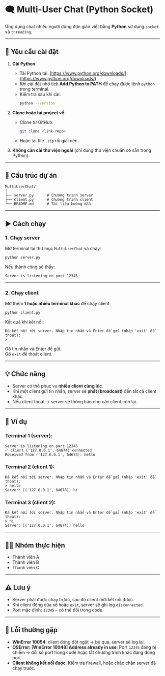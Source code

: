# 🗨️ Multi-User Chat (Python Socket)

Ứng dụng chat nhiều người dùng đơn giản viết bằng **Python** sử dụng `socket` và `threading`.

---

## 🚀 Yêu cầu cài đặt

1. **Cài Python**
   - Tải Python tại: [https://www.python.org/downloads/](https://www.python.org/downloads/)
   - Khi cài đặt nhớ tick **Add Python to PATH** để chạy được lệnh `python` trong terminal.
   - Kiểm tra sau khi cài:
     ```bash
     python --version
     ```

2. **Clone hoặc tải project về**
   - Clone từ GitHub:
     ```bash
     git clone <link-repo>
     ```
   - Hoặc tải file `.zip` rồi giải nén.

3. **Không cần cài thư viện ngoài** (chỉ dùng thư viện chuẩn có sẵn trong Python).

---

## 📂 Cấu trúc dự án
```
MultiUserChat/
│
├── server.py      # Chương trình server
├── client.py      # Chương trình client
└── README.md      # Tài liệu hướng dẫn
```

---

## ▶️ Cách chạy

### 1. Chạy server
Mở terminal tại thư mục `MultiUserChat` và chạy:

```bash
python server.py
```

Nếu thành công sẽ thấy:

```
Server is listening on port 12345
```

---

### 2. Chạy client
Mở thêm **1 hoặc nhiều terminal khác** để chạy client:

```bash
python client.py
```

Kết quả khi kết nối:

```
Đã kết nối tới server. Nhập tin nhắn và Enter để gửi (nhập 'exit' để thoát):
>
```

Gõ tin nhắn và Enter để gửi.  
Gõ `exit` để thoát client.

---

## 💡 Chức năng
- Server có thể phục vụ **nhiều client cùng lúc**.
- Khi một client gửi tin nhắn, server sẽ **phát (broadcast)** đến tất cả client khác.
- Nếu client thoát → server sẽ thông báo cho các client còn lại.

---

## 📝 Ví dụ

### Terminal 1 (server):
```
Server is listening on port 12345
✅ client ('127.0.0.1', 64674) connected
Received from ('127.0.0.1', 64674): hello
```

### Terminal 2 (client 1):
```
Đã kết nối tới server. Nhập tin nhắn và Enter để gửi (nhập 'exit' để thoát):
> hello
Server: [('127.0.0.1', 64678)] hi
```

### Terminal 3 (client 2):
```
Đã kết nối tới server. Nhập tin nhắn và Enter để gửi (nhập 'exit' để thoát):
> hi
Server: [('127.0.0.1', 64674)] hello
```

---

## 👨‍💻 Nhóm thực hiện
- Thành viên A
- Thành viên B
- Thành viên C

---

## ⚠️ Lưu ý
- Server phải được chạy trước, sau đó client mới kết nối được.
- Khi client đóng cửa sổ hoặc `exit`, server sẽ ghi log `disconnected`.
- Port mặc định: `12345` – có thể đổi trong code.

---

## 🐞 Lỗi thường gặp

- **WinError 10054**: client đóng đột ngột → bỏ qua, server sẽ log lại.
- **OSError: [WinError 10048] Address already in use**: Port `12345` đang bị chiếm → đổi số port trong code hoặc tắt chương trình khác đang dùng port.
- **Client không kết nối được**: Kiểm tra firewall, hoặc chắc chắn server đã chạy trước.
